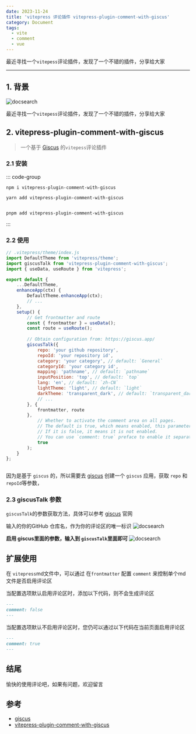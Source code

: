 ```yaml
---
date: 2023-11-24
title: 'vitepress 评论插件 vitepress-plugin-comment-with-giscus'
category: Document
tags:
  - vite
  - comment
  - vue
---
```


最近寻找一个`vitepess`评论插件，发现了一个不错的插件，分享给大家

---

## 1. 背景

![docsearch](/giscusTalk/img_3.png)

最近寻找一个`vitepess`评论插件，发现了一个不错的插件，分享给大家

## 2. vitepress-plugin-comment-with-giscus

> 一个基于 [Giscus](https://giscus.app/) 的`vitepess`评论插件

### 2.1 安装

::: code-group

```shell [npm]
npm i vitepress-plugin-comment-with-giscus
```

```shell [yarn]
yarn add vitepress-plugin-comment-with-giscus
```

```shell [pnpm]

pnpm add vitepress-plugin-comment-with-giscus

```


:::

### 2.2 使用

```js
// .vitepress/theme/index.js
import DefaultTheme from 'vitepress/theme';
import giscusTalk from 'vitepress-plugin-comment-with-giscus';
import { useData, useRoute } from 'vitepress';

export default {
    ...DefaultTheme,
    enhanceApp(ctx) {
        DefaultTheme.enhanceApp(ctx);
        // ...
    },
    setup() {
        // Get frontmatter and route
        const { frontmatter } = useData();
        const route = useRoute();
        
        // Obtain configuration from: https://giscus.app/
        giscusTalk({
            repo: 'your github repository', 
            repoId: 'your repository id',   
            category: 'your category', // default: `General` 
            categoryId: 'your category id', 
            mapping: 'pathname', // default: `pathname`
            inputPosition: 'top', // default: `top`
            lang: 'en', // default: `zh-CN`
            lightTheme: 'light', // default: `light`
            darkTheme: 'transparent_dark', // default: `transparent_dark`
            // ...
        }, {
            frontmatter, route
        },
            // Whether to activate the comment area on all pages.
            // The default is true, which means enabled, this parameter can be ignored;
            // If it is false, it means it is not enabled.
            // You can use `comment: true` preface to enable it separately on the page.
            true
        );
    }
};



```

因为是基于 `giscus` 的，所以需要去 [giscus](https://giscus.app/) 创建一个 `giscus` 应用，获取 `repo` 和 `repoId`等参数，



### 2.3 giscusTalk 参数

`giscusTalk`的参数获取方法，具体可以参考 [giscus](https://giscus.app/) 官网


输入的你的GitHub 仓库名，作为你的评论区的唯一标识
![docsearch](/giscusTalk/img_1.png)




**启用 giscus里面的参数，输入到 `giscusTalk`里面即可**
![docsearch](/giscusTalk/img_2.png)


## 扩展使用
在 `vitepress`md文件中，可以通过 在`frontmatter` 配置 `comment` 来控制单个md文件是否启用评论区


当配置选项默认启用评论区时，添加以下代码，则不会生成评论区

```md
---
comment: false
---
```

当配置选项默认不启用评论区时，您仍可以通过以下代码在当前页面启用评论区

```md
---
comment: true
---
```



## 结尾
愉快的使用评论吧，如果有问题，欢迎留言


## 参考
- [giscus](https://giscus.app/zh-CN)
- [vitepress-plugin-comment-with-giscus](https://github.com/T-miracle/vitepress-plugin-comment-with-giscus)
